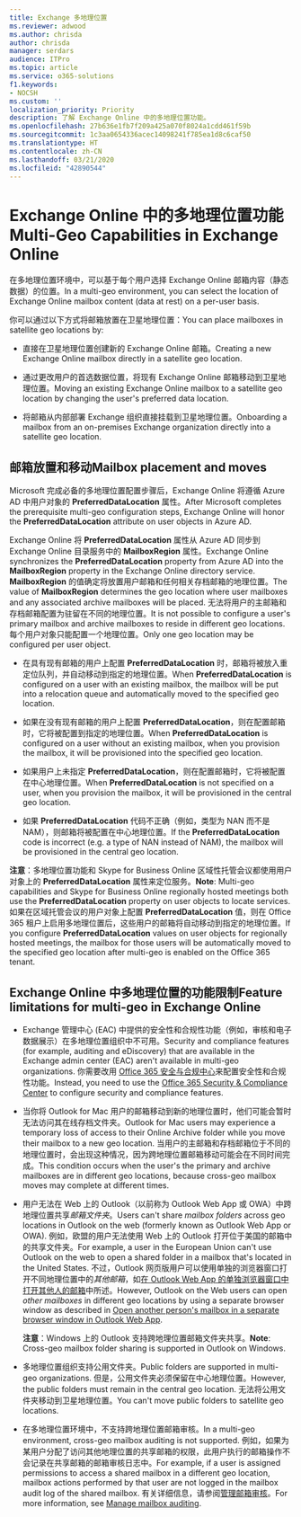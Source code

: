 ```yaml
---
title: Exchange 多地理位置
ms.reviewer: adwood
ms.author: chrisda
author: chrisda
manager: serdars
audience: ITPro
ms.topic: article
ms.service: o365-solutions
f1.keywords:
- NOCSH
ms.custom: ''
localization_priority: Priority
description: 了解 Exchange Online 中的多地理位置功能。
ms.openlocfilehash: 27b636e1fb7f209a425a070f8024a1cdd461f59b
ms.sourcegitcommit: 1c3aa0654336acec14098241f785ea1d8c6caf50
ms.translationtype: HT
ms.contentlocale: zh-CN
ms.lasthandoff: 03/21/2020
ms.locfileid: "42890544"
---
```

# <a name="multi-geo-capabilities-in-exchange-online"></a><span data-ttu-id="2947f-103">Exchange Online 中的多地理位置功能</span><span class="sxs-lookup"><span data-stu-id="2947f-103">Multi-Geo Capabilities in Exchange Online</span></span>

<span data-ttu-id="2947f-104">在多地理位置环境中，可以基于每个用户选择 Exchange Online 邮箱内容（静态数据）的位置。</span><span class="sxs-lookup"><span data-stu-id="2947f-104">In a multi-geo environment, you can select the location of Exchange Online mailbox content (data at rest) on a per-user basis.</span></span>

<span data-ttu-id="2947f-105">你可以通过以下方式将邮箱放置在卫星地理位置：</span><span class="sxs-lookup"><span data-stu-id="2947f-105">You can place mailboxes in satellite geo locations by:</span></span>

- <span data-ttu-id="2947f-106">直接在卫星地理位置创建新的 Exchange Online 邮箱。</span><span class="sxs-lookup"><span data-stu-id="2947f-106">Creating a new Exchange Online mailbox directly in a satellite geo location.</span></span>

- <span data-ttu-id="2947f-107">通过更改用户的首选数据位置，将现有 Exchange Online 邮箱移动到卫星地理位置。</span><span class="sxs-lookup"><span data-stu-id="2947f-107">Moving an existing Exchange Online mailbox to a satellite geo location by changing the user's preferred data location.</span></span>

- <span data-ttu-id="2947f-108">将邮箱从内部部署 Exchange 组织直接挂载到卫星地理位置。</span><span class="sxs-lookup"><span data-stu-id="2947f-108">Onboarding a mailbox from an on-premises Exchange organization directly into a satellite geo location.</span></span>

## <a name="mailbox-placement-and-moves"></a><span data-ttu-id="2947f-109">邮箱放置和移动</span><span class="sxs-lookup"><span data-stu-id="2947f-109">Mailbox placement and moves</span></span>

<span data-ttu-id="2947f-110">Microsoft 完成必备的多地理位置配置步骤后，Exchange Online 将遵循 Azure AD 中用户对象的 **PreferredDataLocation** 属性。</span><span class="sxs-lookup"><span data-stu-id="2947f-110">After Microsoft completes the prerequisite multi-geo configuration steps, Exchange Online will honor the **PreferredDataLocation** attribute on user objects in Azure AD.</span></span>

<span data-ttu-id="2947f-111">Exchange Online 将 **PreferredDataLocation** 属性从 Azure AD 同步到 Exchange Online 目录服务中的 **MailboxRegion** 属性。</span><span class="sxs-lookup"><span data-stu-id="2947f-111">Exchange Online synchronizes the **PreferredDataLocation** property from Azure AD into the **MailboxRegion** property in the Exchange Online directory service.</span></span> <span data-ttu-id="2947f-112">**MailboxRegion** 的值确定将放置用户邮箱和任何相关存档邮箱的地理位置。</span><span class="sxs-lookup"><span data-stu-id="2947f-112">The value of **MailboxRegion** determines the geo location where user mailboxes and any associated archive mailboxes will be placed.</span></span> <span data-ttu-id="2947f-113">无法将用户的主邮箱和存档邮箱配置为驻留在不同的地理位置。</span><span class="sxs-lookup"><span data-stu-id="2947f-113">It is not possible to configure a user's primary mailbox and archive mailboxes to reside in different geo locations.</span></span> <span data-ttu-id="2947f-114">每个用户对象只能配置一个地理位置。</span><span class="sxs-lookup"><span data-stu-id="2947f-114">Only one geo location may be configured per user object.</span></span>

- <span data-ttu-id="2947f-115">在具有现有邮箱的用户上配置 **PreferredDataLocation** 时，邮箱将被放入重定位队列，并自动移动到指定的地理位置。</span><span class="sxs-lookup"><span data-stu-id="2947f-115">When **PreferredDataLocation** is configured on a user with an existing mailbox, the mailbox will be put into a relocation queue and automatically moved to the specified geo location.</span></span>

- <span data-ttu-id="2947f-116">如果在没有现有邮箱的用户上配置 **PreferredDataLocation**，则在配置邮箱时，它将被配置到指定的地理位置。</span><span class="sxs-lookup"><span data-stu-id="2947f-116">When **PreferredDataLocation** is configured on a user without an existing mailbox, when you provision the mailbox, it will be provisioned into the specified geo location.</span></span>

- <span data-ttu-id="2947f-117">如果用户上未指定 **PreferredDataLocation**，则在配置邮箱时，它将被配置在中心地理位置。</span><span class="sxs-lookup"><span data-stu-id="2947f-117">When **PreferredDataLocation** is not specified on a user, when you provision the mailbox, it will be provisioned in the central geo location.</span></span>

- <span data-ttu-id="2947f-118">如果 **PreferredDataLocation** 代码不正确（例如，类型为 NAN 而不是 NAM），则邮箱将被配置在中心地理位置。</span><span class="sxs-lookup"><span data-stu-id="2947f-118">If the **PreferredDataLocation** code is incorrect (e.g. a type of NAN instead of NAM), the mailbox will be provisioned in the central geo location.</span></span>

<span data-ttu-id="2947f-119">**注意**：多地理位置功能和 Skype for Business Online 区域性托管会议都使用用户对象上的 **PreferredDataLocation** 属性来定位服务。</span><span class="sxs-lookup"><span data-stu-id="2947f-119">**Note**: Multi-geo capabilities and Skype for Business Online regionally hosted meetings both use the **PreferredDataLocation** property on user objects to locate services.</span></span> <span data-ttu-id="2947f-120">如果在区域托管会议的用户对象上配置 **PreferredDataLocation** 值，则在 Office 365 租户上启用多地理位置后，这些用户的邮箱将自动移动到指定的地理位置。</span><span class="sxs-lookup"><span data-stu-id="2947f-120">If you configure **PreferredDataLocation** values on user objects for regionally hosted meetings, the mailbox for those users will be automatically moved to the specified geo location after multi-geo is enabled on the Office 365 tenant.</span></span>

## <a name="feature-limitations-for-multi-geo-in-exchange-online"></a><span data-ttu-id="2947f-121">Exchange Online 中多地理位置的功能限制</span><span class="sxs-lookup"><span data-stu-id="2947f-121">Feature limitations for multi-geo in Exchange Online</span></span>

- <span data-ttu-id="2947f-122">Exchange 管理中心 (EAC) 中提供的安全性和合规性功能（例如，审核和电子数据展示）在多地理位置组织中不可用。</span><span class="sxs-lookup"><span data-stu-id="2947f-122">Security and compliance features (for example, auditing and eDiscovery) that are available in the Exchange admin center (EAC) aren't available in multi-geo organizations.</span></span> <span data-ttu-id="2947f-123">你需要改用 [Office 365 安全与合规中心](https://support.office.com/article/7e696a40-b86b-4a20-afcc-559218b7b1b8)来配置安全性和合规性功能。</span><span class="sxs-lookup"><span data-stu-id="2947f-123">Instead, you need to use the [Office 365 Security & Compliance Center](https://support.office.com/article/7e696a40-b86b-4a20-afcc-559218b7b1b8) to configure security and compliance features.</span></span>

- <span data-ttu-id="2947f-124">当你将 Outlook for Mac 用户的邮箱移动到新的地理位置时，他们可能会暂时无法访问其在线存档文件夹。</span><span class="sxs-lookup"><span data-stu-id="2947f-124">Outlook for Mac users may experience a temporary loss of access to their Online Archive folder while you move their mailbox to a new geo location.</span></span> <span data-ttu-id="2947f-125">当用户的主邮箱和存档邮箱位于不同的地理位置时，会出现这种情况，因为跨地理位置邮箱移动可能会在不同时间完成。</span><span class="sxs-lookup"><span data-stu-id="2947f-125">This condition occurs when the user's the primary and archive mailboxes are in different geo locations, because cross-geo mailbox moves may complete at different times.</span></span>

- <span data-ttu-id="2947f-126">用户无法在 Web 上的 Outlook（以前称为 Outlook Web App 或 OWA）中跨地理位置共享*邮箱文件夹*。</span><span class="sxs-lookup"><span data-stu-id="2947f-126">Users can't share *mailbox folders* across geo locations in Outlook on the web (formerly known as Outlook Web App or OWA).</span></span> <span data-ttu-id="2947f-127">例如，欧盟的用户无法使用 Web 上的 Outlook 打开位于美国的邮箱中的共享文件夹。</span><span class="sxs-lookup"><span data-stu-id="2947f-127">For example, a user in the European Union can't use Outlook on the web to open a shared folder in a mailbox that's located in the United States.</span></span> <span data-ttu-id="2947f-128">不过，Outlook 网页版用户可以使用单独的浏览器窗口打开不同地理位置中的*其他邮箱*，如[在 Outlook Web App 的单独浏览器窗口中打开其他人的邮箱](https://support.office.com/article/A909AD30-E413-40B5-A487-0EA70B763081#__toc372210362)中所述。</span><span class="sxs-lookup"><span data-stu-id="2947f-128">However, Outlook on the Web users can open *other mailboxes* in different geo locations by using a separate browser window as described in [Open another person's mailbox in a separate browser window in Outlook Web App](https://support.office.com/article/A909AD30-E413-40B5-A487-0EA70B763081#__toc372210362).</span></span>

  <span data-ttu-id="2947f-129">**注意**：Windows 上的 Outlook 支持跨地理位置邮箱文件夹共享。</span><span class="sxs-lookup"><span data-stu-id="2947f-129">**Note**: Cross-geo mailbox folder sharing is supported in Outlook on Windows.</span></span>

- <span data-ttu-id="2947f-130">多地理位置组织支持公用文件夹。</span><span class="sxs-lookup"><span data-stu-id="2947f-130">Public folders are supported in multi-geo organizations.</span></span> <span data-ttu-id="2947f-131">但是，公用文件夹必须保留在中心地理位置。</span><span class="sxs-lookup"><span data-stu-id="2947f-131">However, the public folders must remain in the central geo location.</span></span> <span data-ttu-id="2947f-132">无法将公用文件夹移动到卫星地理位置。</span><span class="sxs-lookup"><span data-stu-id="2947f-132">You can't move public folders to satellite geo locations.</span></span>

- <span data-ttu-id="2947f-133">在多地理位置环境中，不支持跨地理位置邮箱审核。</span><span class="sxs-lookup"><span data-stu-id="2947f-133">In a multi-geo environment, cross-geo mailbox auditing is not supported.</span></span> <span data-ttu-id="2947f-134">例如，如果为某用户分配了访问其他地理位置的共享邮箱的权限，此用户执行的邮箱操作不会记录在共享邮箱的邮箱审核日志中。</span><span class="sxs-lookup"><span data-stu-id="2947f-134">For example, if a user is assigned permissions to access a shared mailbox in a different geo location, mailbox actions performed by that user are not logged in the mailbox audit log of the shared mailbox.</span></span> <span data-ttu-id="2947f-135">有关详细信息，请参阅[管理邮箱审核](https://docs.microsoft.com/microsoft-365/compliance/enable-mailbox-auditing?view=o365-worldwide)。</span><span class="sxs-lookup"><span data-stu-id="2947f-135">For more information, see [Manage mailbox auditing](https://docs.microsoft.com/microsoft-365/compliance/enable-mailbox-auditing?view=o365-worldwide).</span></span>
